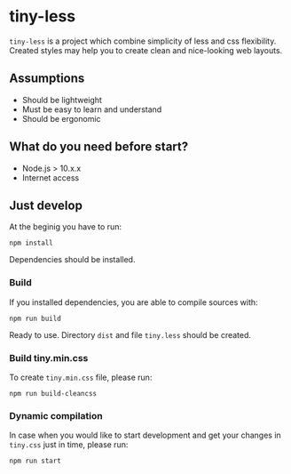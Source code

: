 # tiny-less

`tiny-less` is a project which combine simplicity of less and css flexibility. Created styles may help you to create clean and nice-looking web layouts.
<br>

## Assumptions
* Should be lightweight
* Must be easy to learn and understand
* Should be ergonomic

## What do you need before start?
* Node.js > 10.x.x
* Internet access

## Just develop
At the beginig you have to run:
```
npm install
```
Dependencies should be installed.

### Build
If you installed dependencies, you are able to compile sources with:
```
npm run build
```
Ready to use. Directory `dist` and file `tiny.less` should be created.

### Build tiny.min.css
To create `tiny.min.css` file, please run:
```
npm run build-cleancss
```

### Dynamic compilation
In case when you would like to start development and get your changes in `tiny.css` just in time, please run:
```
npm run start
```
